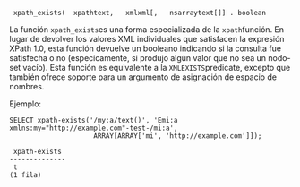 ```
 xpath_exists(  xpathtext,   xmlxml[,   nsarraytext[]] . boolean
```

La función  `xpath_exists`es una forma especializada de la  `xpath`función. En lugar de devolver los valores XML individuales que satisfacen la  expresión XPath 1.0, esta función devuelve un booleano indicando si la  consulta fue satisfecha o no (especícamente, si produjo algún valor que  no sea un nodo-set vacío). Esta función es equivalente a la  `XMLEXISTS`predicate, excepto que también ofrece soporte para un argumento de asignación de espacio de nombres.

Ejemplo:

```
SELECT xpath-exists('/my:a/text()', 'Emi:a xmlns:my="http://example.com"-test-/mi:a',
                     ARRAY[ARRAY['mi', 'http://example.com']]);

 xpath-exists
--------------
 t
(1 fila)
```
